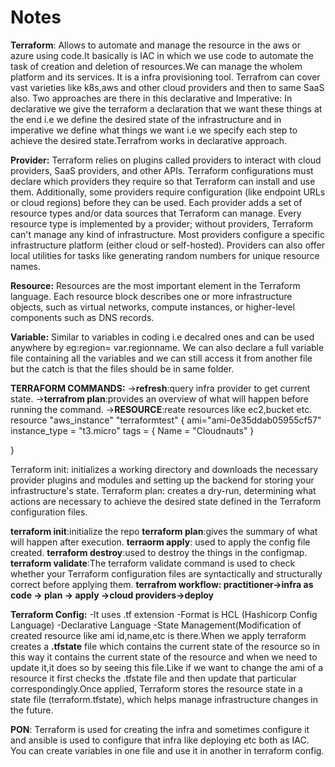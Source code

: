# Notes
**Terraform**:
Allows to automate and manage the resource in the aws or azure using code.It basically is IAC in which we use code to automate the task of creation and 
deletion of resources.We can manage the wholem platform and its services.
It is a infra provisioning tool.
Terrafrom can cover vast varieties like k8s,aws and other cloud providers and then to same SaaS also.
Two approaches are there in this declarative and Imperative:
In declarative we give the terraform a declaration that we want these things at the end i.e we define the desired state of the infrastructure and in imperative we
define what things we want i.e we specify each step to achieve the desired state.Terrafrom works in declarative approach.


**Provider:** 
Terraform relies on plugins called providers to interact with cloud providers, SaaS providers, and other APIs.
Terraform configurations must declare which providers they require so that Terraform can install and use them. Additionally, some providers require 
configuration (like endpoint URLs or cloud regions) before they can be used.
Each provider adds a set of resource types and/or data sources that Terraform can manage.
Every resource type is implemented by a provider; without providers, Terraform can't manage any kind of infrastructure.
Most providers configure a specific infrastructure platform (either cloud or self-hosted). Providers can also offer local utilities for tasks like generating random numbers for unique resource names.

**Resource:**
Resources are the most important element in the Terraform language. Each resource block describes one or more infrastructure objects, such as virtual networks, compute instances, or higher-level components such as DNS records.

**Variable:**
Similar to variables in coding i.e decalred ones and can be used anywhere by eg:region= var.regionname. 
We can also declare a full variable file containing all the variables and we can still access it from another file but the catch is that the files should be in same folder.



**TERRAFORM COMMANDS:**
->**refresh**:query infra provider to get current state.
->**terrafrom plan**:provides an overview of what will happen before running the command.
->**RESOURCE**:reate resources like ec2,bucket etc.
resource "aws_instance" "terraformtest" {
  ami="ami-0e35ddab05955cf57"
  instance_type = "t3.micro"
  tags = {
    Name = "Cloudnauts"
  }
  
}

Terraform init: initializes a working directory and downloads the necessary provider plugins and modules and setting up the backend for storing your infrastructure's state. Terraform plan: creates a dry-run, determining what actions are necessary to achieve the desired state defined in the Terraform configuration files.

**terraform init**:initialize the repo
**terraform plan**:gives the summary of what will happen after execution.
**terraorm apply**: used to apply the config file created.
**terraform destroy**:used to destroy the things in the configmap.
**terraform validate**:The terraform validate command is used to check whether your Terraform configuration files are syntactically and structurally correct before applying them.
**terrafrom workflow: practitioner->infra as code -> plan -> apply ->cloud providers->deploy**


**Terraform Config:**
-It uses .tf extension
-Format is HCL (Hashicorp Config Language)
-Declarative Language
-State Management(Modification of created resource like ami id,name,etc is there.When we apply terraform creates a **.tfstate** file which contains the current state of the resource so in this way it contains the current state of the resource and when we need to update it,it does so by seeing this file.Like if we want to change the ami of a resource it first checks the .tfstate file and then update that particular  correspondingly.Once applied, Terraform stores the resource state in a state file (terraform.tfstate), which helps manage infrastructure changes in the future.





**PON**:
Terraform is used for creating the infra and sometimes configure it and ansible is used to configure that infra like deploying etc both as IAC.
You can create variables in one file and use it in another in terraform config.




